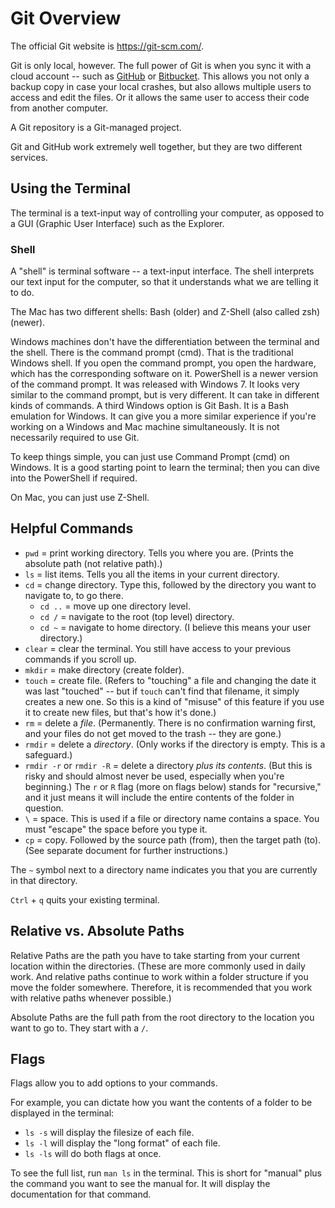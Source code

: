 # Git Overview

The official Git website is https://git-scm.com/.

Git is only local, however.  The full power of Git is when you sync it with a cloud account -- such as [GitHub](https://github.com/) or [Bitbucket](https://bitbucket.org/).  This allows you not only a backup copy in case your local crashes, but also allows multiple users to access and edit the files.  Or it allows the same user to access their code from another computer.

A Git repository is a Git-managed project.

Git and GitHub work extremely well together, but they are two different services.


## Using the Terminal

The terminal is a text-input way of controlling your computer, as opposed to a GUI (Graphic User Interface) such as the Explorer.


### Shell

A "shell" is terminal software -- a text-input interface.  The shell interprets our text input for the computer, so that it understands what we are telling it to do.

The Mac has two different shells: Bash (older) and Z-Shell (also called zsh) (newer).

Windows machines don't have the differentiation between the terminal and the shell.  There is the command prompt (cmd).  That is the traditional Windows shell.  If you open the command prompt, you open the hardware, which has the corresponding software on it.  PowerShell is a newer version of the command prompt.  It was released with Windows 7.  It looks very similar to the command prompt, but is very different.  It can take in different kinds of commands.  A third Windows option is Git Bash.  It is a Bash emulation for Windows.  It can give you a more similar experience if you're working on a Windows and Mac machine simultaneously.  It is not necessarily required to use Git.

To keep things simple, you can just use Command Prompt (cmd) on Windows.  It is a good starting point to learn the terminal; then you can dive into the PowerShell if required.

On Mac, you can just use Z-Shell.


## Helpful Commands

- `pwd` = print working directory.  Tells you where you are.  (Prints the absolute path (not relative path).)
- `ls` = list items.  Tells you all the items in your current directory.
- `cd` = change directory.  Type this, followed by the directory you want to navigate to, to go there.
  - `cd ..` = move up one directory level.
  - `cd /` = navigate to the root (top level) directory.
  - `cd ~` = navigate to home directory.  (I believe this means your user directory.)
- `clear` = clear the terminal.  You still have access to your previous commands if you scroll up.
- `mkdir` = make directory (create folder).
- `touch` = create file.  (Refers to "touching" a file and changing the date it was last "touched" -- but if `touch` can't find that filename, it simply creates a new one.  So this is a kind of "misuse" of this feature if you use it to create new files, but that's how it's done.)
- `rm` = delete a *file*.  (Permanently.  There is no confirmation warning first, and your files do not get moved to the trash -- they are gone.)
- `rmdir` = delete a *directory*.  (Only works if the directory is empty.  This is a safeguard.)
- `rmdir -r` or `rmdir -R` = delete a directory *plus its contents*.  (But this is risky and should almost never be used, especially when you're beginning.)  The `r` or `R` flag (more on flags below) stands for "recursive," and it just means it will include the entire contents of the folder in question.
- `\` = space.  This is used if a file or directory name contains a space.  You must "escape" the space before you type it.
- `cp` = copy.  Followed by the source path (from), then the target path (to).  (See separate document for further instructions.)

The `~` symbol next to a directory name indicates you that you are currently in that directory.

`Ctrl` + `q` quits your existing terminal.


## Relative vs. Absolute Paths

Relative Paths are the path you have to take starting from your current location within the directories.  (These are more commonly used in daily work.  And relative paths continue to work within a folder structure if you move the folder somewhere.  Therefore, it is recommended that you work with relative paths whenever possible.)

Absolute Paths are the full path from the root directory to the location you want to go to.  They start with a `/`.


## Flags

Flags allow you to add options to your commands.

For example, you can dictate how you want the contents of a folder to be displayed in the terminal:

- `ls -s` will display the filesize of each file.
- `ls -l` will display the "long format" of each file.
- `ls -ls` will do both flags at once.

To see the full list, run `man ls` in the terminal.  This is short for "manual" plus the command you want to see the manual for.  It will display the documentation for that command.